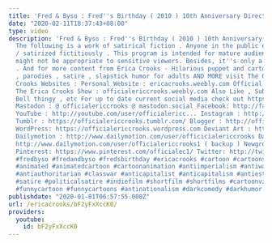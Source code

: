 ```yaml
---
title: 'Fred & Byso : Fred''s Birthday ( 2010 ) 10th Anniversary Directors Cut'
date: "2020-02-11T18:37:43+08:00"
type: video
description: 'Fred & Byso : Fred''s Birthday ( 2010 ) 10th Anniversary Directors Cut
  The following is a work of satirical fiction . Anyone in the public eye is parodied
  / satirized fictitiously . This program is intended for mature audiences only which
  might not be appropriate to sensitive viewers. Besides, it''s only a satirical cartoon
  . And for more content from Erica Crooks - Hilarious puppet and cartoon dark comedy
  , parodies , satire , slapstick humor for adults AND MORE visit The Official Erica
  Crooks Websites : Personal Website : ericacrooks.weebly.com Official Website for
  The Erica Crooks Show : officialericcrooks.weebly.com Also Like , Subscribe , Notification
  Bell thingy , etc For up to date current social media check out https://linktr.ee/officialericcrooks
  Mastodon : @ officialericcrooks @ mastodon.social Facebook: http://facebook.com/officialericcrooks
  YouTube : http://youtube.com/user/officialericc... Instagram : http://Instagram.com/officialericcrooks/
  Tumblr : https://officialericcrooks.tumblr.com/ Blogger : http://officialericcrooks.blogspot.com/
  WordPress: https://officialericcrooks.wordpress.com Deviant Art : https://www.deviantart.com/officialericcrooks
  Dailymotion : http://www.dailymotion.com/user/officicialericcrooks Dailymotion :
  http://www.dailymotion.com/user/officialericcrooks1 ( backup ) Newgrounds: http://officialericcrooks.newgrounds.com
  Pinterest: https://www.pinterest.com/officialec1/ Twitter: http://twitter.com/crooks_erica
  #fredbyso #fredandbyso #fredsbirthday #ericacrooks #cartoon #cartoons #animation
  #animated #animatedcartoon #cartoonanimation #antiimperialism #antiwar #antireligion
  #antiauthoritarian #classwar #anticapitalist #anticapitalism #antiestablishment
  #satire #politicalsatire #indiefilm #shortfilm #shortfilms #cartoonvideo #cartoonvideos
  #funnycartoon #funnycartoons #antinationalism #darkcomedy #darkhumor'
publishdate: "2020-01-01T06:57:55.000Z"
url: /ericacrooks/bF2yFxXccK0/
providers:
  youtube:
    id: bF2yFxXccK0
---
```

